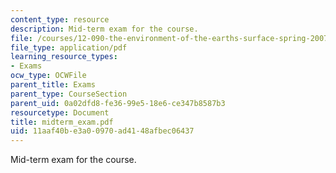 ```yaml
---
content_type: resource
description: Mid-term exam for the course.
file: /courses/12-090-the-environment-of-the-earths-surface-spring-2007/11aaf40be3a00970ad4148afbec06437_midterm_exam.pdf
file_type: application/pdf
learning_resource_types:
- Exams
ocw_type: OCWFile
parent_title: Exams
parent_type: CourseSection
parent_uid: 0a02dfd8-fe36-99e5-18e6-ce347b8587b3
resourcetype: Document
title: midterm_exam.pdf
uid: 11aaf40b-e3a0-0970-ad41-48afbec06437
---
```

Mid-term exam for the course.

